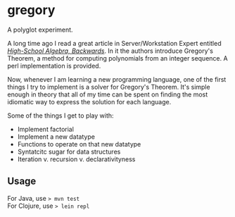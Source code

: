 # gregory

A polyglot experiment.

A long time ago I read a great article in Server/Workstation Expert 
entitled [_High-School Algebra, Backwards_](http://alumnus.caltech.edu/~copeland/work/PDF/2001-02-poly.pdf). In 
it the authors introduce Gregory's Theorem, a method for computing 
polynomials from an integer sequence. A perl implementation is provided.

Now, whenever I am learning a new programming language, one of the first 
things I try to implement is a solver for Gregory's Theorem. It's simple 
enough in theory that all of my time can be spent on finding the most 
idiomatic way to express the solution for each language.

Some of the things I get to play with:
* Implement factorial
* Implement a new datatype
* Functions to operate on that new datatype
* Syntatcitc sugar for data structures
* Iteration v. recursion v. declarativityness

## Usage
For Java, use `> mvn test`  
For Clojure, use `> lein repl`
